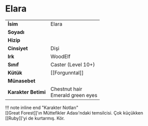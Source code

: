 # Elara   
|  |  |  
|---|---|  
| **İsim** | Elara |  
| **Soyadı** |  |  
| **Hizip** |  |  
| **Cinsiyet** | Dişi |  
| **Irk** | WoodElf |  
| **Sınıf** | Caster (Level 10+) |  
| **Kütük** | [[Forgunntal]] |  
| **Münasebet** |  |  
| **Karakter Betimi** | Chestnut hair<br>Emerald green eyes |  
  
  
!!! note inline end "Karakter Notları"  
	[[Great Forest]]'ın Müttefikler Adası'ndaki temsilcisi. Çok küçükken [[Ruby]]'yi de kurtarmış. Kör.  